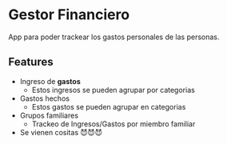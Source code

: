 # Gestor Financiero

App para poder trackear los gastos personales de las personas.

## Features
- Ingreso de **gastos** 
    - Estos ingresos se pueden agrupar por categorias
- Gastos hechos
    - Estos gastos se pueden agrupar en categorias
- Grupos familiares
    - Trackeo de Ingresos/Gastos por miembro familiar
- Se vienen cositas 😈😈😈